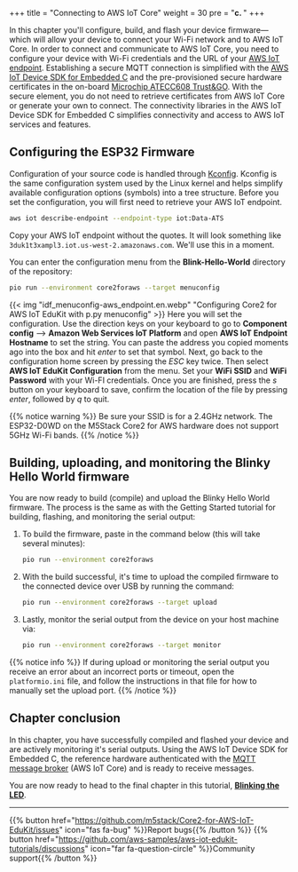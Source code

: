 +++
title = "Connecting to AWS IoT Core"
weight = 30
pre = "<b>c. </b>"
+++

In this chapter you'll configure, build, and flash your device firmware—which will allow your device to connect your Wi-Fi network and to AWS IoT Core. In order to connect and communicate to AWS IoT Core, you need to configure your device with Wi-Fi credentials and the URL of your [AWS IoT endpoint](https://docs.aws.amazon.com/iot/latest/developerguide/connect-to-iot.html#iot-device-endpoint-intro). Establishing a secure MQTT connection is simplified with the [AWS IoT Device SDK for Embedded C](https://github.com/espressif/aws-iot-device-sdk-embedded-C/tree/61f25f34712b1513bf1cb94771620e9b2b001970) and the pre-provisioned secure hardware certificates in the on-board [Microchip ATECC608 Trust&GO](https://www.microchip.com/wwwproducts/en/ATECC608B-TNGTLS). With the secure element, you do not need to retrieve certificates from AWS IoT Core or generate your own to connect. The connectivity libraries in the AWS IoT Device SDK for Embedded C simplifies connectivity and access to AWS IoT services and features.

## Configuring the ESP32 Firmware
Configuration of your source code is handled through [Kconfig](https://www.kernel.org/doc/html/latest/kbuild/kconfig-language.html). Kconfig is the same configuration system used by the Linux kernel and helps simplify available configuration options (symbols) into a tree structure. Before you set the configuration, you will first need to retrieve your AWS IoT endpoint.

```bash
aws iot describe-endpoint --endpoint-type iot:Data-ATS
```
Copy your AWS IoT endpoint without the quotes. It will look something like `3duk1t3xampl3.iot.us-west-2.amazonaws.com`. We'll use this in a moment.

You can enter the configuration menu from the **Blink-Hello-World** directory of the repository:
```bash
pio run --environment core2foraws --target menuconfig
```
{{< img "idf_menuconfig-aws_endpoint.en.webp" "Configuring Core2 for AWS IoT EduKit with p.py menuconfig" >}}
Here you will set the configuration. Use the direction keys on your keyboard to go to **Component config** --> **Amazon Web Services IoT Platform** and open **AWS IoT Endpoint Hostname** to set the string. You can paste the address you copied moments ago into the box and hit _enter_ to set that symbol. Next, go back to the configuration home screen by pressing the *ESC* key twice. Then select **AWS IoT EduKit Configuration** from the menu. Set your **WiFi SSID** and **WiFi Password** with your Wi-FI credentials. Once you are finished, press the *s* button on your keyboard to save, confirm the location of the file by pressing *enter*, followed by *q* to quit.

{{% notice warning %}}
Be sure your SSID is for a 2.4GHz network. The ESP32-D0WD on the M5Stack Core2 for AWS hardware does not support 5GHz Wi-Fi bands.
{{% /notice %}}

## Building, uploading, and monitoring the Blinky Hello World firmware
You are now ready to build (compile) and upload the Blinky Hello World firmware. The process is the same as with the Getting Started tutorial for building, flashing, and monitoring the serial output:
   
1) To build the firmware, paste in the command below (this will take several minutes):
    ```bash
    pio run --environment core2foraws
    ```
2) With the build successful, it's time to upload the compiled firmware to the connected device over USB by running the command:
    ```bash
    pio run --environment core2foraws --target upload
    ```
3) Lastly, monitor the serial output from the device on your host machine via:
    ```bash
    pio run --environment core2foraws --target monitor
    ```
{{% notice info %}}
If during upload or monitoring the serial output you receive an error about an incorrect ports or timeout, open the `platformio.ini` file, and follow the instructions in that file for how to manually set the upload port.
{{% /notice %}}

## Chapter conclusion
In this chapter, you have successfully compiled and flashed your device and are actively monitoring it's serial outputs. Using the AWS IoT Device SDK for Embedded C, the reference hardware authenticated with the [MQTT message broker](https://docs.aws.amazon.com/iot/latest/developerguide/protocols.html) (AWS IoT Core) and is ready to receive messages.

You are now ready to head to the final chapter in this tutorial, [**Blinking the LED**](/en/blinky-hello-world/blinking-the-leds.html).

---
{{% button href="https://github.com/m5stack/Core2-for-AWS-IoT-EduKit/issues" icon="fas fa-bug" %}}Report bugs{{% /button %}} {{% button href="https://github.com/aws-samples/aws-iot-edukit-tutorials/discussions" icon="far fa-question-circle" %}}Community support{{% /button %}}